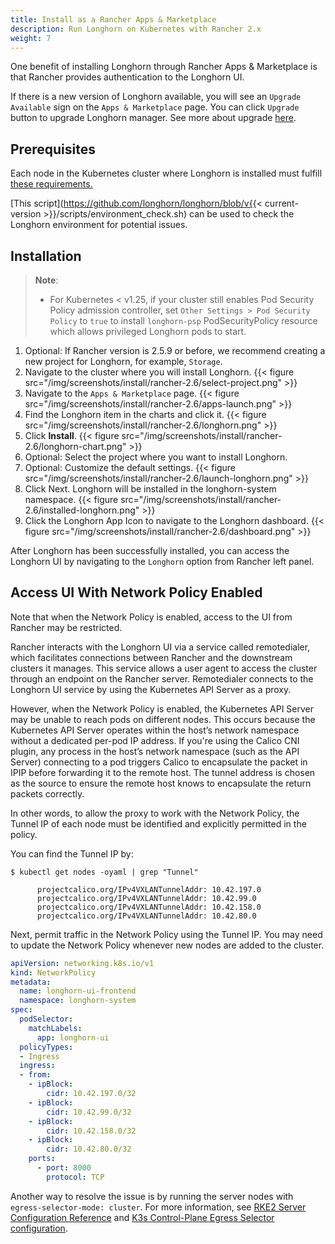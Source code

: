 ```yaml
---
title: Install as a Rancher Apps & Marketplace
description: Run Longhorn on Kubernetes with Rancher 2.x
weight: 7
---
```


One benefit of installing Longhorn through Rancher Apps & Marketplace is that Rancher provides authentication to the Longhorn UI.

If there is a new version of Longhorn available, you will see an `Upgrade Available` sign on the `Apps & Marketplace` page. You can click `Upgrade` button to upgrade Longhorn manager. See more about upgrade [here](../../upgrade).

## Prerequisites

Each node in the Kubernetes cluster where Longhorn is installed must fulfill [these requirements.](../#installation-requirements)

[This script](https://github.com/longhorn/longhorn/blob/v{{< current-version >}}/scripts/environment_check.sh) can be used to check the Longhorn environment for potential issues.

## Installation

> **Note**:
> * For Kubernetes < v1.25, if your cluster still enables Pod Security Policy admission controller, set `Other Settings > Pod Security Policy` to `true` to install `longhorn-psp` PodSecurityPolicy resource which allows privileged Longhorn pods to start.

1. Optional: If Rancher version is 2.5.9 or before, we recommend creating a new project for Longhorn, for example, `Storage`.
2. Navigate to the cluster where you will install Longhorn.
    {{< figure src="/img/screenshots/install/rancher-2.6/select-project.png" >}}
3. Navigate to the `Apps & Marketplace` page.
    {{< figure src="/img/screenshots/install/rancher-2.6/apps-launch.png" >}}
4. Find the Longhorn item in the charts and click it.
    {{< figure src="/img/screenshots/install/rancher-2.6/longhorn.png" >}}
5. Click **Install**.
    {{< figure src="/img/screenshots/install/rancher-2.6/longhorn-chart.png" >}}
6. Optional: Select the project where you want to install Longhorn.
7. Optional: Customize the default settings.
    {{< figure src="/img/screenshots/install/rancher-2.6/launch-longhorn.png" >}}
8. Click Next. Longhorn will be installed in the longhorn-system namespace.
    {{< figure src="/img/screenshots/install/rancher-2.6/installed-longhorn.png" >}}
9. Click the Longhorn App Icon to navigate to the Longhorn dashboard.
    {{< figure src="/img/screenshots/install/rancher-2.6/dashboard.png" >}}

After Longhorn has been successfully installed, you can access the Longhorn UI by navigating to the `Longhorn` option from Rancher left panel.


## Access UI With Network Policy Enabled

Note that when the Network Policy is enabled, access to the UI from Rancher may be restricted.

Rancher interacts with the Longhorn UI via a service called remotedialer, which facilitates connections between Rancher and the downstream clusters it manages. This service allows a user agent to access the cluster through an endpoint on the Rancher server. Remotedialer connects to the Longhorn UI service by using the Kubernetes API Server as a proxy.

However, when the Network Policy is enabled, the Kubernetes API Server may be unable to reach pods on different nodes. This occurs because the Kubernetes API Server operates within the host’s network namespace without a dedicated per-pod IP address. If you're using the Calico CNI plugin, any process in the host’s network namespace (such as the API Server) connecting to a pod triggers Calico to encapsulate the packet in IPIP before forwarding it to the remote host. The tunnel address is chosen as the source to ensure the remote host knows to encapsulate the return packets correctly.

In other words, to allow the proxy to work with the Network Policy, the Tunnel IP of each node must be identified and explicitly permitted in the policy.

You can find the Tunnel IP by:
```
$ kubectl get nodes -oyaml | grep "Tunnel"

      projectcalico.org/IPv4VXLANTunnelAddr: 10.42.197.0
      projectcalico.org/IPv4VXLANTunnelAddr: 10.42.99.0
      projectcalico.org/IPv4VXLANTunnelAddr: 10.42.158.0
      projectcalico.org/IPv4VXLANTunnelAddr: 10.42.80.0
```

Next, permit traffic in the Network Policy using the Tunnel IP. You may need to update the Network Policy whenever new nodes are added to the cluster.
```yaml
apiVersion: networking.k8s.io/v1
kind: NetworkPolicy
metadata:
  name: longhorn-ui-frontend
  namespace: longhorn-system
spec:
  podSelector:
    matchLabels:
      app: longhorn-ui
  policyTypes:
  - Ingress
  ingress:
  - from:
    - ipBlock:
        cidr: 10.42.197.0/32
    - ipBlock:
        cidr: 10.42.99.0/32
    - ipBlock:
        cidr: 10.42.158.0/32
    - ipBlock:
        cidr: 10.42.80.0/32
    ports:
      - port: 8000
        protocol: TCP
```

Another way to resolve the issue is by running the server nodes with `egress-selector-mode: cluster`. For more information, see [RKE2 Server Configuration Reference](https://docs.rke2.io/reference/server_config#critical-configuration-values) and [K3s Control-Plane Egress Selector configuration](https://docs.k3s.io/networking/basic-network-options#control-plane-egress-selector-configuration).